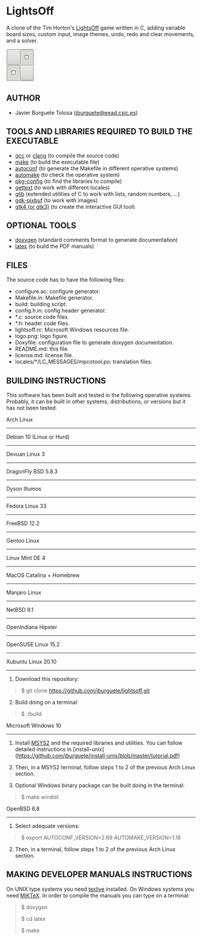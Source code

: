 LightsOff
=========

A clone of the Tim Horton's [LightsOff](https://wiki.gnome.org/Apps/Lightsoff)
game written in C, adding variable board sizes, custom input, image themes,
undo, redo and clear movements, and a solver.

![Logo](logo.png)

AUTHOR
------

* Javier Burguete Tolosa (jburguete@eead.csic.es)

TOOLS AND LIBRARIES REQUIRED TO BUILD THE EXECUTABLE
----------------------------------------------------

* [gcc](https://gcc.gnu.org) or [clang](http://clang.llvm.org) (to compile the
source code)
* [make](http://www.gnu.org/software/make) (to build the executable file)
* [autoconf](http://www.gnu.org/software/autoconf) (to generate the Makefile in
different operative systems)
* [automake](http://www.gnu.org/software/automake) (to check the operative
system)
* [pkg-config](http://www.freedesktop.org/wiki/Software/pkg-config) (to find the
libraries to compile)
* [gettext](http://www.gnu.org/software/gettext) (to work with different
locales)
* [glib](https://developer.gnome.org/glib) (extended utilities of C to work with
lists, random numbers, ...)
* [gdk-pixbuf](https://developer.gnome.org/gdkpixbuf) (to work with images)
* [gtk4 (or gtk3)](http://www.gtk.org) (to create the interactive GUI tool)

OPTIONAL TOOLS
--------------

* [doxygen](http://www.stack.nl/~dimitri/doxygen) (standard comments format to
generate documentation)
* [latex](https://www.latex-project.org/) (to build the PDF manuals)

FILES
-----

The source code has to have the following files:
* configure.ac: configure generator.
* Makefile.in: Makefile generator.
* build: building script.
* config.h.in: config header generator.
* \*.c: source code files.
* \*.h: header code files.
* lightsoff.rc: Microsoft Windows resources file.
* logo.png: logo figure.
* Doxyfile: configuration file to generate doxygen documentation.
* README.md: this file.
* license.md: license file.
* locales/\*/LC\_MESSAGES/mpcotool.po: translation files.

BUILDING INSTRUCTIONS
---------------------

This software has been built and tested in the following operative systems.
Probably, it can be built in other systems, distributions, or versions but it
has not been tested.

Arch Linux
__________
Debian 10 (Linux or Hurd)
_________________________
Devuan Linux 3
______________
DragonFly BSD 5.8.3
___________________
Dyson Illumos
_____________
Fedora Linux 33
_______________
FreeBSD 12.2
____________
Gentoo Linux
____________
Linux Mint DE 4
_______________
MacOS Catalina + Homebrew
_________________________
Manjaro Linux
_____________
NetBSD 9.1
__________
OpenIndiana Hipster
___________________
OpenSUSE Linux 15.2
___________________
Xubuntu Linux 20.10
___________________

1. Download this repository:
> $ git clone https://github.com/jburguete/lightsoff.git

2. Build doing on a terminal:
> $ ./build

Microsoft Windows 10
____________________

1. Install [MSYS2](http://sourceforge.net/projects/msys2) and the required
libraries and utilities. You can follow detailed instructions in
[install-unix]
(https://github.com/jburguete/install-unix/blob/master/tutorial.pdf)

2. Then, in a MSYS2 terminal, follow steps 1 to 2 of the previous Arch Linux
section.

3. Optional Windows binary package can be built doing in the terminal:
> $ make windist

OpenBSD 6.8
___________

1. Select adequate versions:
> $ export AUTOCONF\_VERSION=2.69 AUTOMAKE\_VERSION=1.16

2. Then, in a terminal, follow steps 1 to 2 of the previous Arch Linux section.

MAKING DEVELOPER MANUALS INSTRUCTIONS
-------------------------------------

On UNIX type systems you need [texlive](https://www.tug.org/texlive) installed.
On Windows systems you need [MiKTeX](http://miktex.org). In order to compile the
manuals you can type on a terminal:
> $ doxygen
>
> $ cd latex
>
> $ make
